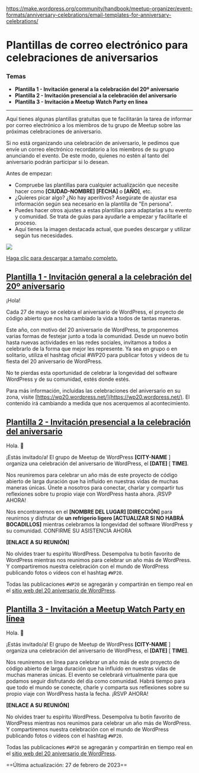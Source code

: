 https://make.wordpress.org/community/handbook/meetup-organizer/event-formats/anniversary-celebrations/email-templates-for-anniversary-celebrations/

# Plantillas de correo electrónico para celebraciones de aniversarios

### Temas
- **Plantilla 1 - Invitación general a la celebración del 20º aniversario**
- **Plantilla 2 - Invitación presencial a la celebración del aniversario**
- **Plantilla 3 - Invitación a Meetup Watch Party en línea**

---

Aquí tienes algunas plantillas gratuitas que te facilitarán la tarea de informar por correo electrónico a los miembros de tu grupo de Meetup sobre las próximas celebraciones de aniversario.

Si no está organizando una celebración de aniversario, le pedimos que envíe un correo electrónico recordatorio a los miembros de su grupo anunciando el evento. De este modo, quienes no estén al tanto del aniversario podrán participar si lo desean.

Antes de empezar:

- Compruebe las plantillas para cualquier actualización que necesite hacer como **[CIUDAD-NOMBRE]** **[FECHA]** o **[AÑO]**, etc.
- ¿Quieres picar algo? ¿No hay aperitivos? Asegúrate de ajustar esa información según sea necesario en la plantilla de "En persona".
- Puedes hacer otros ajustes a estas plantillas para adaptarlas a tu evento y comunidad. Se trata de guías para ayudarle a empezar y facilitarle el proceso.
- Aquí tienes la imagen destacada actual, que puedes descargar y utilizar según tus necesidades.

[![](https://make.wordpress.org/community/files/2023/02/wp20-web-banner-1-1024x683.jpg)](https://make.wordpress.org/community/files/2023/02/wp20-web-banner-1.png)

[Haga clic para descargar a tamaño completo.](https://make.wordpress.org/community/files/2023/02/wp20-web-banner-1.png)

## [Plantilla 1 - Invitación general a la celebración del 20º aniversario](https://make.wordpress.org/community/handbook/meetup-organizer/event-formats/anniversary-celebrations/email-templates-for-anniversary-celebrations/#meetup-attendees-state-of-the-word-invitation-email)

¡Hola!

Cada 27 de mayo se celebra el aniversario de WordPress, el proyecto de código abierto que nos ha cambiado la vida a todos de tantas maneras.

Este año, con motivo del 20 aniversario de WordPress, te proponemos varias formas de festejar junto a toda la comunidad. Desde un nuevo botín hasta nuevas actividades en las redes sociales, invitamos a todos a celebrarlo de la forma que mejor les represente. Ya sea en grupo o en solitario, utiliza el hashtag oficial #WP20 para publicar fotos y vídeos de tu fiesta del 20 aniversario de WordPress.

No te pierdas esta oportunidad de celebrar la longevidad del software WordPress y de su comunidad, estés donde estés.

Para más información, incluidas las celebraciones del aniversario en su zona, visite [https://wp20.wordpress.net/](https://wp20.wordpress.net/). El contenido irá cambiando a medida que nos acerquemos al acontecimiento.

## [Plantilla 2 - Invitación presencial a la celebración del aniversario](https://make.wordpress.org/community/handbook/meetup-organizer/event-formats/anniversary-celebrations/email-templates-for-anniversary-celebrations/#invitation-to-attend-an-in-person-state-of-the-word-watch-party-meetup)

Hola. 🙂

¡Estás invitado/a! El grupo de Meetup de WordPress **[CITY-NAME** ] organiza una celebración del aniversario de WordPress, el **[DATE]** [ **TIME]**.

Nos reuniremos para celebrar un año más de este proyecto de código abierto de larga duración que ha influido en nuestras vidas de muchas maneras únicas. Únete a nosotros para conectar, charlar y compartir tus reflexiones sobre tu propio viaje con WordPress hasta ahora. ¡RSVP AHORA!

Nos encontraremos en el **[NOMBRE DEL LUGAR] [DIRECCIÓN]** para reunirnos y disfrutar de **un refrigerio ligero [ACTUALIZAR SI NO HABRÁ BOCADILLOS]** mientras celebramos la longevidad del software WordPress y su comunidad. CONFIRME SU ASISTENCIA AHORA

**[ENLACE A SU REUNIÓN]**

No olvides traer tu espíritu WordPress. Desempolva tu botín favorito de WordPress mientras nos reunimos para celebrar un año más de WordPress. Y compartiremos nuestra celebración con el mundo de WordPress publicando fotos o vídeos con el hashtag `#WP20`.

Todas las publicaciones `#WP20` se agregarán y compartirán en tiempo real en el [sitio web del 20 aniversario de WordPress](https://wp20.wordpress.net/).

## [Plantilla 3 - Invitación a Meetup Watch Party en línea](https://make.wordpress.org/community/handbook/meetup-organizer/event-formats/anniversary-celebrations/email-templates-for-anniversary-celebrations/#invitation-to-attend-an-online-state-of-the-word-watch-party-meetup)

Hola. 🙂

¡Estás invitado/a! El grupo de Meetup de WordPress **[CITY-NAME** ] organiza una celebración del aniversario de WordPress, el **[DATE]** [ **TIME]**.

Nos reuniremos en línea para celebrar un año más de este proyecto de código abierto de larga duración que ha influido en nuestras vidas de muchas maneras únicas. El evento se celebrará virtualmente para que podamos seguir disfrutando del día como comunidad. Habrá tiempo para que todo el mundo se conecte, charle y comparta sus reflexiones sobre su propio viaje con WordPress hasta la fecha. ¡RSVP AHORA!

**[ENLACE A SU REUNIÓN]**

No olvides traer tu espíritu WordPress. Desempolva tu botín favorito de WordPress mientras nos reunimos para celebrar un año más de WordPress. Y compartiremos nuestra celebración con el mundo de WordPress publicando fotos o vídeos con el hashtag `#WP20`.

Todas las publicaciones `#WP20` se agregarán y compartirán en tiempo real en el [sitio web del 20 aniversario de WordPress](https://wp20.wordpress.net/).

==Última actualización: 27 de febrero de 2023==